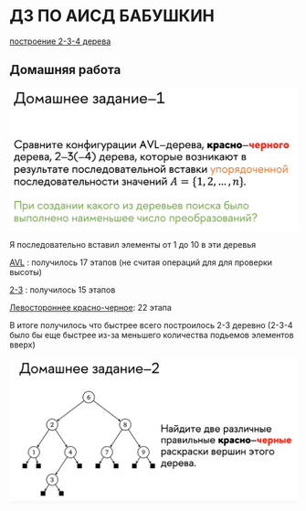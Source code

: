 # ДЗ ПО АИСД БАБУШКИН

[построение 2-3-4 дерева](assets/cs1.jpg)

## Домашняя работа

![alt text](assets/hw1.png)

Я последовательно вставил элементы от 1 до 10 в эти деревья

[AVL](assets/hw1avl.jpg) : получилось 17 этапов (не считая операций для для проверки высоты)

[2-3](assets/hw12-3.jpg) : получилось 15 этапов

[Левостороннее красно-черное](assets/hw1rb.jpg): 22 этапа

В итоге получилось что быстрее всего построилось 2-3 деревно (2-3-4 было бы еще быстрее из-за меньшего количества подьемов элементов вверх)

![alt text](image.png)